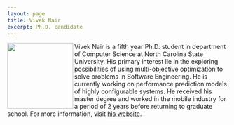 ```yaml
---
layout: page
title: Vivek Nair
excerpt: Ph.D. candidate
---
```


 
<img align="left" width="150"
src="/img/vivek.jpg"> Vivek Nair is a fifth year Ph.D. student in department of Computer Science at North Carolina State University. His primary interest lie in the exploring possibilities of using multi-objective optimization to solve problems in Software Engineering. He is currently working on performance prediction models of highly configurable systems. He received his master degree and worked in the mobile industry for a period of 2 years before returning to graduate school. For more information, visit [his website](http://vivekaxl.com/).

